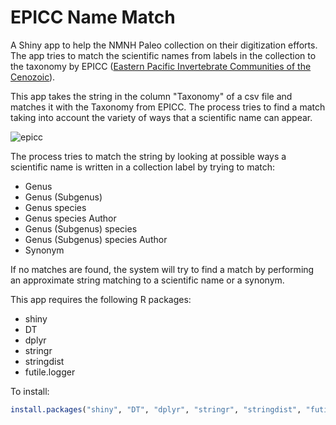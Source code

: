 # EPICC Name Match

A Shiny app to help the NMNH Paleo collection on their digitization efforts. The app tries to match the scientific names from labels in the collection to the taxonomy by EPICC ([Eastern Pacific Invertebrate Communities of the Cenozoic](https://epicc.berkeley.edu/)). 

This app takes the string in the column \"Taxonomy\" of a csv file and matches it with the Taxonomy from EPICC. The process tries to find a match taking into account the variety of ways that a scientific name can appear. 

![epicc](https://user-images.githubusercontent.com/2302171/43724155-4caf6298-9967-11e8-8cf0-ce06fd478b01.png)

The process tries to match the string by looking at possible ways a scientific name is written in a collection label by trying to match:
         
  * Genus
  * Genus (Subgenus)
  * Genus species
  * Genus species Author
  * Genus (Subgenus) species
  * Genus (Subgenus) species Author
  * Synonym

If no matches are found, the system will try to find a match by performing an approximate string matching to a scientific name or a synonym.

This app requires the following R packages:

 * shiny
 * DT
 * dplyr
 * stringr
 * stringdist
 * futile.logger

To install:

```R
install.packages("shiny", "DT", "dplyr", "stringr", "stringdist", "futile.logger")
```
